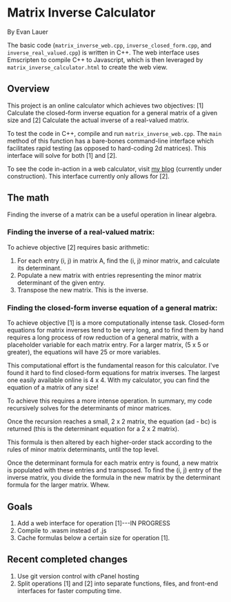 # Matrix Inverse Calculator
By Evan Lauer

The basic code (`matrix_inverse_web.cpp`, `inverse_closed_form.cpp`, and `inverse_real_valued.cpp`) is written in C++. The web interface uses Emscripten to compile C++ to Javascript, which is then leveraged by `matrix_inverse_calculator.html` to create the web view.
## Overview
This project is an online calculator which achieves two objectives: [1] Calculate the closed-form inverse equation for a general matrix of a given size and [2] Calculate the actual inverse of a real-valued matrix.

To test the code in C++, compile and run `matrix_inverse_web.cpp`. The `main` method of this function has a bare-bones command-line interface which facilitates rapid testing (as opposed to hard-coding 2d matrices). This interface will solve for both [1] and [2].

To see the code in-action in a web calculator, visit [my blog](https://evanlauer.sites.carleton.edu) (currently under construction). This interface currently only allows for [2].

## The math
Finding the inverse of a matrix can be a useful operation in linear algebra.

### Finding the inverse of a real-valued matrix:
To achieve objective [2] requires basic arithmetic:

1) For each entry (i, j) in matrix A, find the (i, j) minor matrix, and calculate its determinant.
2) Populate a new matrix with entries representing the minor matrix determinant of the given entry.
3) Transpose the new matrix. This is the inverse.

### Finding the closed-form inverse equation of a general matrix:
To achieve objective [1] is a more computationally intense task. Closed-form equations for matrix inverses tend to be very long, and to find them by hand requires a long process of row reduction of a general matrix, with a placeholder variable for each matrix entry. For a larger matrix, (5 x 5 or greater), the equations will have 25 or more variables.

This computational effort is the fundamental reason for this calculator. I've found it hard to find closed-form equations for matrix inverses. The largest one easily available online is 4 x 4. With my calculator, you can find the equation of a matrix of any size!

To achieve this requires a more intense operation. In summary, my code recursively solves for the determinants of minor matrices. 

Once the recursion reaches a small, 2 x 2 matrix, the equation (ad - bc) is returned (this is the determinant equation for a 2 x 2 matrix). 

This formula is then altered by each higher-order stack according to the rules of minor matrix determinants, until the top level. 

Once the determinant formula for each matrix entry is found, a new matrix is populated with these entries and transposed. To find the (i, j) entry of the inverse matrix, you divide the formula in the new matrix by the determinant formula for the larger matrix. Whew.

## Goals
1. Add a web interface for operation [1]---IN PROGRESS
2. Compile to .wasm instead of .js
3. Cache formulas below a certain size for operation [1].

## Recent completed changes
1. Use git version control with cPanel hosting
2. Split operations [1] and [2] into separate functions, files, and front-end interfaces for faster computing time.
